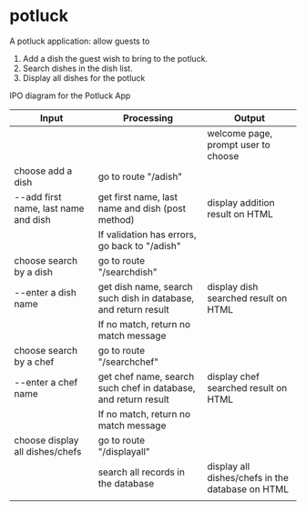 # potluck


A potluck application: allow guests to 
1. Add a dish the guest wish to bring to the potluck. 
2. Search dishes in the dish list.   
3. Display all dishes for the potluck




IPO diagram for the Potluck App

| Input                                 | Processing                                                      | Output                                           |
| ------------------------------------- | --------------------------------------------------------------- | ------------------------------------------------ |
|                                       |                                                                 | welcome page, prompt user to choose              |
| choose add a dish                     | go to route "/adish"                                            |                                                  |
|  --add first name, last name and dish | get first name, last name and dish (post method)                | display addition result on HTML                  |
|                                       | If validation has errors, go back to "/adish"                   |                                                  |
| choose search by a dish               | go to route "/searchdish"                                       |                                                  |
| --enter a dish name                   | get dish name, search such dish in database, and return result  | display dish searched result on HTML             |
|                                       | If no match, return no match message                            |                                                  |
| choose search by a chef               | go to route "/searchchef"                                       |                                                  |
| --enter a chef name                   | get chef name, search such chef in database, and return result  | display chef searched result on HTML             |
|                                       | If no match, return no match message                            |                                                  |
| choose display all dishes/chefs       | go to route "/displayall"                                       |                                                  |
|                                       | search all records in the database                              | display all dishes/chefs in the database on HTML |
|                                       |                                                                 |                                                  |
